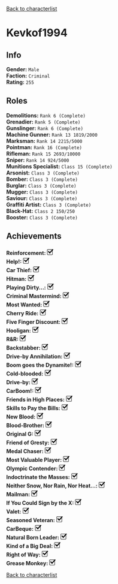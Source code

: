 [Back to characterlist](../Overview.md)

# Kevkof1994

## Info

**Gender:**	`Male`  
**Faction:**	`Criminal`  
**Rating:**	`255`  

## Roles

**Demolitions:**	`Rank 6 (Complete)`  
**Grenadier:**	`Rank 5 (Complete)`  
**Gunslinger:**	`Rank 6 (Complete)`  
**Machine Gunner:**	`Rank 13 1819/2000`  
**Marksman:**	`Rank 14 2215/5000`  
**Pointman:**	`Rank 16 (Complete)`  
**Rifleman:**	`Rank 15 2693/10000`  
**Sniper:**	`Rank 14 924/5000`  
**Munitions Specialist:**	`Class 15 (Complete)`  
**Arsonist:**	`Class 3 (Complete)`  
**Bomber:**	`Class 3 (Complete)`  
**Burglar:**	`Class 3 (Complete)`  
**Mugger:**	`Class 3 (Complete)`  
**Saviour:**	`Class 3 (Complete)`  
**Graffiti Artist:**	`Class 3 (Complete)`  
**Black-Hat:**	`Class 2 150/250`  
**Booster:**	`Class 3 (Complete)`  

## Achievements

**Reinforcement:**	![Check](../../Images/check.png)  
**Help!:**	![Check](../../Images/check.png)  
**Car Thief:**	![Check](../../Images/check.png)  
**Hitman:**	![Check](../../Images/check.png)  
**Playing Dirty...:**	![Check](../../Images/check.png)  
**Criminal Mastermind:**	![Check](../../Images/check.png)  
**Most Wanted:**	![Check](../../Images/check.png)  
**Cherry Ride:**	![Check](../../Images/check.png)  
**Five Finger Discount:**	![Check](../../Images/check.png)  
**Hooligan:**	![Check](../../Images/check.png)  
**R&R:**	![Check](../../Images/check.png)  
**Backstabber:**	![Check](../../Images/check.png)  
**Drive-by Annihilation:**	![Check](../../Images/check.png)  
**Boom goes the Dynamite!:**	![Check](../../Images/check.png)  
**Cold-blooded:**	![Check](../../Images/check.png)  
**Drive-by:**	![Check](../../Images/check.png)  
**CarBoom!:**	![Check](../../Images/check.png)  
**Friends in High Places:**	![Check](../../Images/check.png)  
**Skills to Pay the Bills:**	![Check](../../Images/check.png)  
**New Blood:**	![Check](../../Images/check.png)  
**Blood-Brother:**	![Check](../../Images/check.png)  
**Original G:**	![Check](../../Images/check.png)  
**Friend of Gresty:**	![Check](../../Images/check.png)  
**Medal Chaser:**	![Check](../../Images/check.png)  
**Most Valuable Player:**	![Check](../../Images/check.png)  
**Olympic Contender:**	![Check](../../Images/check.png)  
**Indoctrinate the Masses:**	![Check](../../Images/check.png)  
**Neither Snow, Nor Rain, Nor Heat...:**	![Check](../../Images/check.png)  
**Mailman:**	![Check](../../Images/check.png)  
**If You Could Sign by the X:**	![Check](../../Images/check.png)  
**Valet:**	![Check](../../Images/check.png)  
**Seasoned Veteran:**	![Check](../../Images/check.png)  
**CarBeque:**	![Check](../../Images/check.png)  
**Natural Born Leader:**	![Check](../../Images/check.png)  
**Kind of a Big Deal:**	![Check](../../Images/check.png)  
**Right of Way:**	![Check](../../Images/check.png)  
**Grease Monkey:**	![Check](../../Images/check.png)  

[Back to characterlist](../Overview.md)
